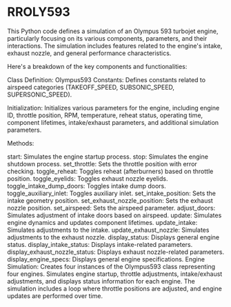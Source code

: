 # RROLY593
This Python code defines a simulation of an Olympus 593 turbojet engine, particularly focusing on its various components, parameters, and their interactions. The simulation includes features related to the engine's intake, exhaust nozzle, and general performance characteristics.

Here's a breakdown of the key components and functionalities:

Class Definition: Olympus593
Constants: Defines constants related to airspeed categories (TAKEOFF_SPEED, SUBSONIC_SPEED, SUPERSONIC_SPEED).

Initialization: Initializes various parameters for the engine, including engine ID, throttle position, RPM, temperature, reheat status, operating time, component lifetimes, intake/exhaust parameters, and additional simulation parameters.

Methods:

start: Simulates the engine startup process.
stop: Simulates the engine shutdown process.
set_throttle: Sets the throttle position with error checking.
toggle_reheat: Toggles reheat (afterburners) based on throttle position.
toggle_eyelids: Toggles exhaust nozzle eyelids.
toggle_intake_dump_doors: Toggles intake dump doors.
toggle_auxiliary_inlet: Toggles auxiliary inlet.
set_intake_position: Sets the intake geometry position.
set_exhaust_nozzle_position: Sets the exhaust nozzle position.
set_airspeed: Sets the airspeed parameter.
adjust_doors: Simulates adjustment of intake doors based on airspeed.
update: Simulates engine dynamics and updates component lifetimes.
update_intake: Simulates adjustments to the intake.
update_exhaust_nozzle: Simulates adjustments to the exhaust nozzle.
display_status: Displays general engine status.
display_intake_status: Displays intake-related parameters.
display_exhaust_nozzle_status: Displays exhaust nozzle-related parameters.
display_engine_specs: Displays general engine specifications.
Engine Simulation:
Creates four instances of the Olympus593 class representing four engines.
Simulates engine startup, throttle adjustments, intake/exhaust adjustments, and displays status information for each engine.
The simulation includes a loop where throttle positions are adjusted, and engine updates are performed over time.

